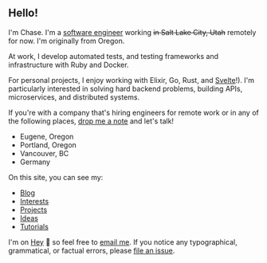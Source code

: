 ## Hello!

I'm Chase. I'm a [software engineer](https://github.com/clmay) working ~~in Salt
Lake City, Utah~~ remotely for now. I'm originally from Oregon.

At work, I develop automated tests, and testing frameworks and infrastructure
with Ruby and Docker.

For personal projects, I enjoy working with Elixir, Go, Rust, and
[Svelte](https://svelte.dev)!). I'm particularly interested in solving hard
backend problems, building APIs, microservices, and distributed systems.

If you're with a company that's hiring engineers for remote work or in any of
the following places, [drop me a note](mailto:clmay@hey.com) and let's talk!

- Eugene, Oregon
- Portland, Oregon
- Vancouver, BC
- Germany

On this site, you can see my:

- [Blog](blog/index.md)
- [Interests](interests/index.md)
- [Projects](projects/index.md)
- [Ideas](ideas/index.md)
- [Tutorials](tutorials/index.md)

I'm on [Hey](https://hey.com) 👋 so feel free to
[email me](mailto:clmay@hey.com). If you notice any typographical, grammatical,
or factual errors, please [file an issue](https://github.com/clmay/issues/new).
